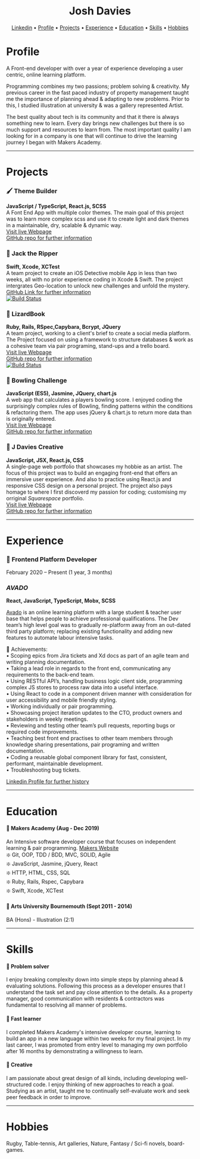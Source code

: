 <div align="center">
  
<h1> Josh Davies </h1>
  
</div>

<p align="center">
  <a href="https://www.linkedin.com/in/joshua-davies-70bb75128/">Linkedin</a> •
  <a href="#Profile">Profile</a> •
  <a href="#Projects">Projects</a> •
  <a href="#Experience">Experience</a> •
  <a href="#Education">Education</a> •
  <a href="#Skills">Skills</a> •
  <a href="#Hobbies">Hobbies</a>
</p>

# Profile
A Front-end developer with over a year of experience developing a user centric, online learning platform. 

Programming combines my two passions; problem solving & creativity. My previous career in the fast paced industry of property management taught me the importance of planning ahead & adapting to new problems. Prior to this, I studied illustration at university & was a gallery represented Artist. 

The best quality about tech is its community and that it there is always something new to learn. Every day brings new challenges but there is so much support and resources to learn from. The most important quality I am looking for in a company is one that will continue to drive the learning journey I began with Makers Academy. 

-------------
# Projects
   
### 🖌 Theme Builder
**JavaScript / TypeScript, React.js, SCSS**  
A Font End App with multiple color themes. The main goal of this project was to learn more complex scss and use it to create light and dark themes in a maintainable, dry, scalable & dynamic way.  
[Visit live Webpage](https://joshdavies.github.io/theme-builder/)  
[GitHub repo for further information](https://github.com/JoshDavies/theme-builder)    
  
### 🔎 Jack the Ripper
**Swift, Xcode, XCTest**  
A team project to create an iOS Detective mobile App in less than two weeks, all with no prior experience coding in Xcode & Swift. The project intergrates Geo-location to unlock new challenges and unfold the mystery.     
[GitHub Link for further information](https://github.com/JoshDavies/Team-6-Game)  
[![Build Status](https://travis-ci.com/robertamangiapane/Team-6-Game.svg?branch=master)](https://travis-ci.com/robertamangiapane/Team-6-Game)
  
### 🦎 LizardBook
**Ruby, Rails, RSpec,Capybara, Bcrypt, JQuery**  
A team project, working to a client's brief to create a social media platform. The Project focused on using a framework to structure databases & work as a cohesive team via pair programing, stand-ups and a trello board.  
[Visit live Webpage](http://lizardbook.herokuapp.com/)  
[GitHub repo for further information](https://github.com/JoshDavies/acebook--LizardBook-)   
[![Build Status](https://travis-ci.com/Mezela/acebook--LizardBook-.svg?branch=master)](https://travis-ci.com/Mezela/acebook--LizardBook-)
  
### 🎳 Bowling Challenge
**JavaScript (ES5), Jasmine, JQuery, chart.js**  
A web app that calculates a players bowling score. I enjoyed coding the surprisingly complex rules of Bowling, finding patterns within the conditions & refactoring them. The app uses jQuery & chart.js to return more data than is originally entered.   
[Visit live Webpage](https://joshdavies.github.io/bowling-challenge/)  
[GitHub repo for further information](https://github.com/JoshDavies/bowling-challenge)  
  
###  🎨 J Davies Creative
**JavaScript, JSX, React.js, CSS**  
A single-page web portfolio that showcases my hobbie as an artist. The focus of this project was to build an engaging front-end that offers an immersive user experience. And also to practice using React.js and responsive CSS design on a personal project. The project also pays homage to where I first discoverd my passion for coding; customising my orriginal *Squarespace* portfolio.  
[Visit live Webpage](https://joshdavies.github.io/jdaviescreative/)  
[GitHub repo for further information](https://github.com/JoshDavies/jdaviescreative)    
   
----------------
# Experience
### 🔸 **Frontend Platform Developer**
February 2020 – Present (1 year, 3 months)
### *AVADO*  
**React, JavaScript, TypeScript, Mobx, SCSS**

[Avado](https://www.avadolearning.com/) is an online learning platform with a large student & teacher user base that helps people to achieve professional qualifications. The Dev team’s high level goal was to gradually re-platform away from an out-dated third party platform; replacing existing functionality and adding new features to automate labour intensive tasks.  

🔹 Achievements:  
•	Scoping epics from Jira tickets and Xd docs as part of an agile team and writing planning documentation.  
•	Taking a lead role in regards to the front end, communicating any requirements to the back-end team.  
•	Using RESTful API’s, handling business logic client side, programming complex JS stores to process raw data into a useful interface.  
•	Using React to code in a component driven manner with consideration for user accessibility and mobile friendly styling.  
•	Working individually or pair programming.  
•	Showcasing project iteration updates to the CTO, product owners and stakeholders in weekly meetings.  
•	Reviewing and testing other team’s pull requests, reporting bugs or required code improvements.  
•	Teaching best front end practises to other team members through knowledge sharing presentations, pair programing and written documentation.  
•	Coding a reusable global component library for fast, consistent, performant, maintainable development.  
•	Troubleshooting bug tickets.  
  
[Linkedin Profile for further history](https://www.linkedin.com/in/joshua-davies-70bb75128/)  

-----------
# Education
#### 🔸 Makers Academy (Aug - Dec 2019)
An Intensive software developer course that focuses on independent learning & pair programming. [Makers Website](https://makers.tech/hire/)   
❇️ Git, OOP, TDD / BDD, MVC, SOLID, Agile  
❇️ JavaScript, Jasmine, jQuery, React   
❇️ HTTP, HTML, CSS, SQL  
❇️ Ruby, Rails, Rspec, Capybara  
❇️ Swift, Xcode, XCTest   

#### 🔸 Arts University Bournemouth (Sept 2011 - 2014)
BA (Hons) - Illustration (2:1)
  
-------------
# Skills
#### 🔸 Problem solver
I enjoy breaking complexity down into simple steps by planning ahead & evaluating solutions. Following this process as a developer ensures that I understand the task set and pay close attention to the details. As a property manager, good communication with residents & contractors was fundamental to resolving all manner of problems. 
  
#### 🔸 Fast learner
I completed Makers Academy's intensive developer course, learning to build an app in a new language within two weeks for my final project. In my last career, I was promoted from entry level to managing my own portfolio after 16 months by demonstrating a willingness to learn.
  
#### 🔸 Creative   
I am passionate about great design of all kinds, including developing well-structured code. I enjoy thinking of new approaches to reach a goal. Studying as an artist, taught me to continually self-evaluate work and seek peer feedback in order to improve. 
  
--------
# Hobbies
Rugby, Table-tennis, Art galleries, Nature, Fantasy / Sci-fi novels, board-games.  
